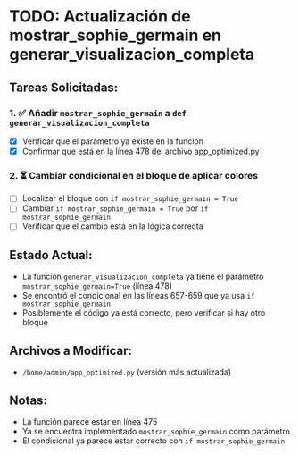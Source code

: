 # TODO: Actualización de mostrar_sophie_germain en generar_visualizacion_completa

## Tareas Solicitadas:

### 1. ✅ Añadir `mostrar_sophie_germain` a `def generar_visualizacion_completa`
- [x] Verificar que el parámetro ya existe en la función
- [x] Confirmar que está en la línea 478 del archivo app_optimized.py

### 2. ⏳ Cambiar condicional en el bloque de aplicar colores
- [ ] Localizar el bloque con `if mostrar_sophie_germain = True`
- [ ] Cambiar `if mostrar_sophie_germain = True` por `if mostrar_sophie_germain`
- [ ] Verificar que el cambio está en la lógica correcta

## Estado Actual:
- La función `generar_visualizacion_completa` ya tiene el parámetro `mostrar_sophie_germain=True` (línea 478)
- Se encontró el condicional en las líneas 657-659 que ya usa `if mostrar_sophie_germain`
- Posiblemente el código ya está correcto, pero verificar si hay otro bloque

## Archivos a Modificar:
- `/home/admin/app_optimized.py` (versión más actualizada)

## Notas:
- La función parece estar en línea 475
- Ya se encuentra implementado `mostrar_sophie_germain` como parámetro
- El condicional ya parece estar correcto con `if mostrar_sophie_germain`
